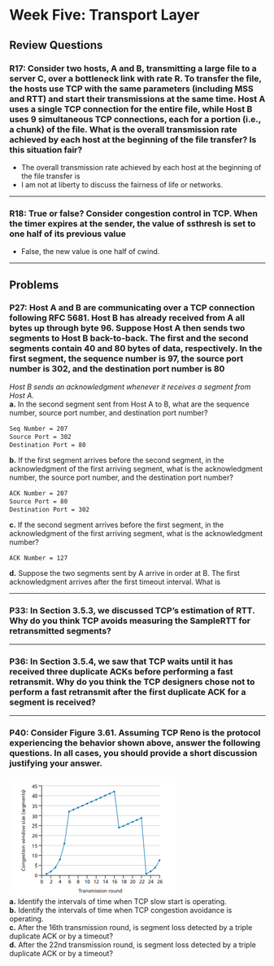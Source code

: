 # Week Five: Transport Layer

## Review Questions

### R17: Consider two hosts, A and B, transmitting a large file to a server C, over a bottleneck link with rate R. To transfer the file, the hosts use TCP with the same parameters (including MSS and RTT) and start their transmissions at the same time. Host A uses a single TCP connection for the entire file, while Host B uses 9 simultaneous TCP connections, each for a portion (i.e., a chunk) of the file. What is the overall transmission rate achieved by each host at the beginning of the file transfer? Is this situation fair?

- The overall transmission rate achieved by each host at the beginning of the file transfer is 
- I am not at liberty to discuss the fairness of life or networks.

***

### R18: True or false? Consider congestion control in TCP. When the timer expires at the sender, the value of ssthresh is set to one half of its previous value

- False, the new value is one half of cwind.

***

## Problems

### P27: Host A and B are communicating over a TCP connection following RFC 5681. Host B has already received from A all bytes up through byte 96. Suppose Host A then sends two segments to Host B back-to-back. The first and the second segments contain 40 and 80 bytes of data, respectively. In the first segment, the sequence number is 97, the source port number is 302, and the destination port number is 80

*Host B sends an acknowledgment whenever it receives a segment from Host A.*  
**a.** In the second segment sent from Host A to B, what are the sequence number, source port number, and destination port number?  
```
Seq Number = 207
Source Port = 302
Destination Port = 80
```
**b.** If the first segment arrives before the second segment, in the acknowledgment of the first arriving segment, what is the acknowledgment number,
the source port number, and the destination port number?
```
ACK Number = 207
Source Port = 80
Destination Port = 302 
```

**c.** If the second segment arrives before the first segment, in the acknowledgment of the first arriving segment, what is the acknowledgment number?
```
ACK Number = 127
```

**d.** Suppose the two segments sent by A arrive in order at B. The first acknowledgment arrives after the first timeout interval. What is
***

### P33: In Section 3.5.3, we discussed TCP’s estimation of RTT. Why do you think TCP avoids measuring the SampleRTT for retransmitted segments?

***

### P36: In Section 3.5.4, we saw that TCP waits until it has received three duplicate ACKs before performing a fast retransmit. Why do you think the TCP designers chose not to perform a fast retransmit after the first duplicate ACK for a segment is received?

***

### P40: Consider Figure 3.61. Assuming TCP Reno is the protocol experiencing the behavior shown above, answer the following questions. In all cases, you should provide a short discussion justifying your answer.
![Figure 3.61](image.png)  
**a.** Identify the intervals of time when TCP slow start is operating.  
**b.** Identify the intervals of time when TCP congestion avoidance is operating.  
**c.** After the 16th transmission round, is segment loss detected by a triple duplicate ACK or by a timeout?  
**d.** After the 22nd transmission round, is segment loss detected by a triple duplicate ACK or by a timeout?
